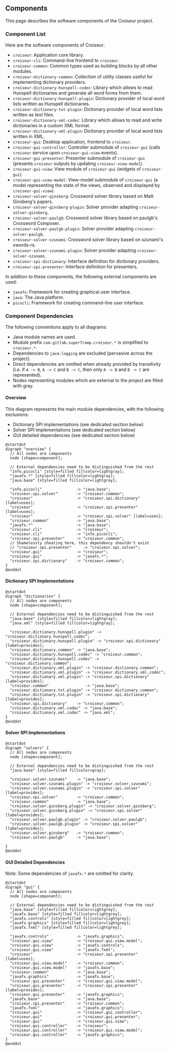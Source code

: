 <!--
SPDX-FileCopyrightText: 2023 Antoine Belvire
SPDX-License-Identifier: GPL-3.0-or-later
-->

## Components

This page describes the software components of the Croiseur project.

### Component List

Here are the software components of Croiseur:

- `croiseur`: Application core library.
- `croiseur-cli`: Command-line frontend to `croiseur`.
- `croiseur-common`: Common types used as building blocks by all other modules.
- `croiseur-dictionary-common`: Collection of utility classes useful for implementing dictionary
  providers.
- `croiseur-dictionary-hunspell-codec`: Library which allows to read Hunspell dictionaries and
  generate all word forms from them.
- `croiseur-dictionary-hunspell-plugin`: Dictionary provider of local word lists written as
  Hunspell dictionaries.
- `croiseur-dictionary-txt-plugin`: Dictionary provider of local word lists written as text files.
- `croiseur-dictionary-xml-codec`: Library which allows to read and write dictionaries in a custom
  XML format.
- `croiseur-dictionary-xml-plugin`: Dictionary provider of local word lists written in XML.
- `croiseur-gui`: Desktop application, frontend to `croiseur`.
- `croiseur-gui-controller`: Controller submodule of `croiseur-gui` (calls `croiseur` service upon
  `croiseur-gui-view` events).
- `croiseur-gui-presenter`: Presenter submodule of `croiseur-gui` (presents `croiseur` outputs by
  updating `croiseur-view-model`).
- `croiseur-gui-view`: View module of `croiseur-gui` (widgets of `croiseur-gui`).
- `croiseur-gui-view-model`: View-model submodule of `croiseur-gui` (a model representing the state
  of the views, observed and displayed by `croiseur-gui-view`).
- `croiseur-solver-ginsberg`: Crossword solver library based on Matt Ginsberg's papers.
- `croiseur-solver-ginsberg-plugin`: Solver provider adapting `croiseur-solver-ginsberg`.
- `croiseur-solver-paulgb`: Crossword solver library based on paulgb's Crossword Composer.
- `croiseur-solver-paulgb-plugin`: Solver provider adapting `croiseur-solver-paulgb`.
- `croiseur-solver-szunami`: Crossword solver library based on szunami's xwords-rs.
- `croiseur-solver-szunami-plugin`: Solver provider adapting `croiseur-solver-szunami`.
- `croiseur-spi-dictionary`: Interface definition for dictionary providers.
- `croiseur-spi-presenter`: Interface definition for presenters.

In addition to these components, the following external components are used:

- `javafx`: Framework for creating graphical user interface.
- `java`: The Java platform.
- `picocli`: Framework for creating command-line user interface.

### Component Dependencies

<!-- Diagrams here were generated with jdeps then heavily modified by hand to keep the most
significant stuff. -->

The following conventions apply to all diagrams:

- Java module names are used.
- Module prefix `com.gitlab.super7ramp.croiseur.*` is simplified to `croiseur.*`.
- Dependencies to `java.logging` are excluded (pervasive across the project).
- Direct dependencies are omitted when already provided by transitivity (i.e.
  if `A -> B`, `A -> C` and `B -> C`, then only `A -> B` and `B -> C` are represented).
- Nodes representing modules which are external to the project are filled with gray.

#### Overview

This diagram represents the main module dependencies, with the following exclusions:

- Dictionary SPI implementations (see dedicated section below)
- Solver SPI implementations (see dedicated section below)
- GUI detailed dependencies (see dedicated section below)

```plantuml
@startdot
digraph "overview" {
  // All nodes are components
  node [shape=component];

  // External dependencies need to be distinguished from the rest
  "info.picocli" [style=filled fillcolor=lightgray];
  "javafx.*" [style=filled fillcolor=lightgray];
  "java.base" [style=filled fillcolor=lightgray];

  "info.picocli"               -> "java.base";
  "croiseur.spi.solver"        -> "croiseur.common";
  "croiseur"                   -> "croiseur.spi.dictionary" [label=uses];
  "croiseur"                   -> "croiseur.spi.presenter" [label=uses];
  "croiseur"                   -> "croiseur.spi.solver" [label=uses];
  "croiseur.common"            -> "java.base";
  "javafx.*"                   -> "java.base";
  "croiseur.cli"               -> "croiseur";
  "croiseur.cli"               -> "info.picocli";
  "croiseur.spi.presenter"     -> "croiseur.common";
  // Shamelessly cheating here, this dependency shouldn't exist
  // "croiseur.spi.presenter"     -> "croiseur.spi.solver";
  "croiseur.gui"               -> "croiseur";
  "croiseur.gui"               -> "javafx.*";
  "croiseur.spi.dictionary"    -> "croiseur.common";
}
@enddot
```

#### Dictionary SPI Implementations

```plantuml
@startdot
digraph "dictionaries" {
  // All nodes are components
  node [shape=component];

  // External dependencies need to be distinguished from the rest
  "java.base" [style=filled fillcolor=lightgray];
  "java.xml" [style=filled fillcolor=lightgray];

  "croiseur.dictionary.hunspell.plugin" -> "croiseur.dictionary.hunspell.codec";
  "croiseur.dictionary.hunspell.plugin" -> "croiseur.spi.dictionary" [label=provides];
  "croiseur.dictionary.common" -> "java.base";
  "croiseur.dictionary.hunspell.codec" -> "croiseur.common";
  "croiseur.dictionary.hunspell.codec" -> "croiseur.dictionary.common";
  "croiseur.dictionary.xml.plugin" -> "croiseur.dictionary.common";
  "croiseur.dictionary.xml.plugin" -> "croiseur.dictionary.xml.codec";
  "croiseur.dictionary.xml.plugin" -> "croiseur.spi.dictionary" [label=provides];
  "croiseur.common"                -> "java.base";
  "croiseur.dictionary.txt.plugin" -> "croiseur.dictionary.common";
  "croiseur.dictionary.txt.plugin" -> "croiseur.spi.dictionary" [label=provides];
  "croiseur.spi.dictionary"    -> "croiseur.common";
  "croiseur.dictionary.xml.codec" -> "java.base";
  "croiseur.dictionary.xml.codec" -> "java.xml";
}
@enddot
```

#### Solver SPI Implementations

```plantuml
@startdot
digraph "solvers" {
  // All nodes are components
  node [shape=component];

  // External dependencies need to be distinguished from the rest
  "java.base" [style=filled fillcolor=gray];

  "croiseur.solver.szunami"    -> "java.base";
  "croiseur.solver.szunami.plugin" -> "croiseur.solver.szunami";
  "croiseur.solver.szunami.plugin" -> "croiseur.spi.solver" [label=provides];
  "croiseur.spi.solver"        -> "croiseur.common";
  "croiseur.common"            -> "java.base";
  "croiseur.solver.ginsberg.plugin" -> "croiseur.solver.ginsberg";
  "croiseur.solver.ginsberg.plugin" -> "croiseur.spi.solver" [label=provides];
  "croiseur.solver.paulgb.plugin" -> "croiseur.solver.paulgb";
  "croiseur.solver.paulgb.plugin" -> "croiseur.spi.solver" [label=provides];
  "croiseur.solver.ginsberg"   -> "croiseur.common";
  "croiseur.solver.paulgb"     -> "java.base";

}
@enddot
```

#### GUI Detailed Dependencies

Note: Some dependencies of `javafx.*` are omitted for clarity.

```plantuml
@startdot
digraph "gui" {
  // All nodes are components
  node [shape=component];

  // External dependencies need to be distinguished from the rest
  "java.base" [style=filled fillcolor=lightgrey];
  "javafx.base" [style=filled fillcolor=lightgrey];
  "javafx.controls" [style=filled fillcolor=lightgrey];
  "javafx.graphics" [style=filled fillcolor=lightgrey];
  "javafx.fxml" [style=filled fillcolor=lightgrey];

  "javafx.controls"            -> "javafx.graphics";
  "croiseur.gui.view"          -> "croiseur.gui.view.model";
  "croiseur.gui.view"          -> "javafx.controls";
  "croiseur.gui.view"          -> "javafx.fxml";
  "croiseur"                   -> "croiseur.spi.presenter" [label=uses];
  "croiseur.gui.view.model"    -> "croiseur.common";
  "croiseur.gui.view.model"    -> "javafx.base";
  "croiseur.common"            -> "java.base";
  "javafx.graphics"            -> "javafx.base";
  "croiseur.gui.presenter"     -> "croiseur.gui.view.model";
  "croiseur.gui.presenter"     -> "croiseur.spi.presenter" [label=provides];
  "croiseur.gui.presenter"     -> "javafx.graphics";
  "javafx.base"                -> "java.base";
  "croiseur.spi.presenter"     -> "croiseur.common";
  "javafx.fxml"                -> "javafx.graphics";
  "croiseur.gui"               -> "croiseur.gui.controller";
  "croiseur.gui"               -> "croiseur.gui.presenter";
  "croiseur.gui"               -> "croiseur.gui.view";
  "croiseur.gui.controller"    -> "croiseur";
  "croiseur.gui.controller"    -> "croiseur.gui.view.model";
  "croiseur.gui.controller"    -> "javafx.graphics";
}
@enddot
```
